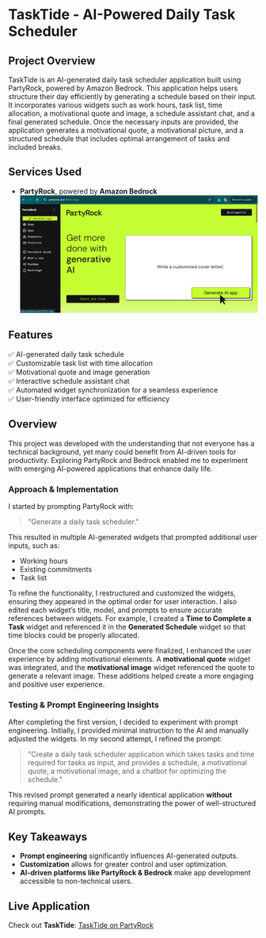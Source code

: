 # TaskTide - AI-Powered Daily Task Scheduler

## Project Overview
TaskTide is an AI-generated daily task scheduler application built using PartyRock, powered by Amazon Bedrock. This application helps users structure their day efficiently by generating a schedule based on their input. It incorporates various widgets such as work hours, task list, time allocation, a motivational quote and image, a schedule assistant chat, and a final generated schedule. Once the necessary inputs are provided, the application generates a motivational quote, a motivational picture, and a structured schedule that includes optimal arrangement of tasks and included breaks.

## Services Used
- **PartyRock**, powered by **Amazon Bedrock**
 ![Alt text](PartyRock-Project/PartyRock.png)

## Features
✅ AI-generated daily task schedule  
✅ Customizable task list with time allocation  
✅ Motivational quote and image generation  
✅ Interactive schedule assistant chat  
✅ Automated widget synchronization for a seamless experience  
✅ User-friendly interface optimized for efficiency  

## Overview
This project was developed with the understanding that not everyone has a technical background, yet many could benefit from AI-driven tools for productivity. Exploring PartyRock and Bedrock enabled me to experiment with emerging AI-powered applications that enhance daily life.

### **Approach & Implementation**
I started by prompting PartyRock with:  
> "Generate a daily task scheduler."

This resulted in multiple AI-generated widgets that prompted additional user inputs, such as:
- Working hours
- Existing commitments
- Task list

To refine the functionality, I restructured and customized the widgets, ensuring they appeared in the optimal order for user interaction. I also edited each widget’s title, model, and prompts to ensure accurate references between widgets. For example, I created a **Time to Complete a Task** widget and referenced it in the **Generated Schedule** widget so that time blocks could be properly allocated.

Once the core scheduling components were finalized, I enhanced the user experience by adding motivational elements. A **motivational quote** widget was integrated, and the **motivational image** widget referenced the quote to generate a relevant image. These additions helped create a more engaging and positive user experience.

### **Testing & Prompt Engineering Insights**
After completing the first version, I decided to experiment with prompt engineering. Initially, I provided minimal instruction to the AI and manually adjusted the widgets. In my second attempt, I refined the prompt:

> "Create a daily task scheduler application which takes tasks and time required for tasks as input, and provides a schedule, a motivational quote, a motivational image, and a chatbot for optimizing the schedule."

This revised prompt generated a nearly identical application **without** requiring manual modifications, demonstrating the power of well-structured AI prompts.

## Key Takeaways
- **Prompt engineering** significantly influences AI-generated outputs.  
- **Customization** allows for greater control and user optimization.  
- **AI-driven platforms like PartyRock & Bedrock** make app development accessible to non-technical users.  

## Live Application
Check out **TaskTide**: [TaskTide on PartyRock](https://partyrock.aws/u/juliagarcia/FgansJz-v/TaskTide)

